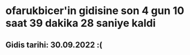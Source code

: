# ofarukbicer'in gidisine son 4 gun 10 saat 39 dakika 28 saniye kaldi

## Gidis tarihi: 30.09.2022 :(